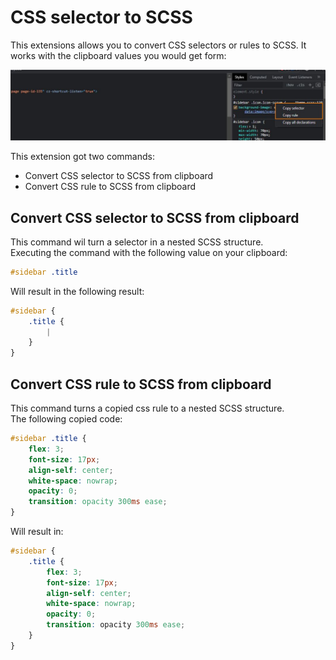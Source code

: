 # CSS selector to SCSS

This extensions allows you to convert CSS selectors or rules to SCSS.
It works with the clipboard values you would get form:

![Copy rule or selector](images/copy-selector-or-rule-in-chrome.jpg)

This extension got two commands:
* Convert CSS selector to SCSS from clipboard
* Convert CSS rule to SCSS from clipboard

## Convert CSS selector to SCSS from clipboard
This command wil turn a selector in a nested SCSS structure.  
Executing the command with the following value on your clipboard:

```css
#sidebar .title
```

Will result in the following result:
```scss
#sidebar {
    .title {
        |
    }
}
```

## Convert CSS rule to SCSS from clipboard 
This command turns a copied css rule to a nested SCSS structure.  
The following copied code:

```css
#sidebar .title {
	flex: 3;
	font-size: 17px;
	align-self: center;
	white-space: nowrap;
	opacity: 0;
	transition: opacity 300ms ease;
}
```

Will result in:
```scss
#sidebar {
    .title {
        flex: 3;
        font-size: 17px;
        align-self: center;
        white-space: nowrap;
        opacity: 0;
        transition: opacity 300ms ease;
    }
}
```